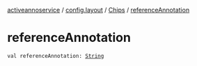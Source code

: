 [activeannoservice](../../index.md) / [config.layout](../index.md) / [Chips](index.md) / [referenceAnnotation](./reference-annotation.md)

# referenceAnnotation

`val referenceAnnotation: `[`String`](https://kotlinlang.org/api/latest/jvm/stdlib/kotlin/-string/index.html)